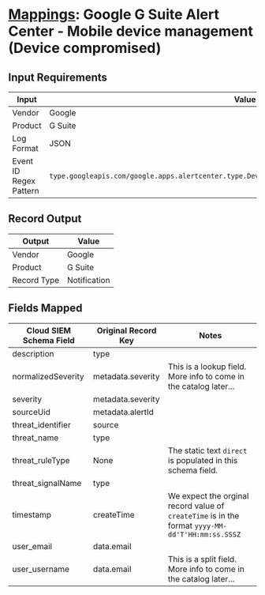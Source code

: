 # [Mappings](README.md): Google G Suite Alert Center - Mobile device management (Device compromised)

## Input Requirements

|Input|Value|
|-----|-----|
|Vendor|Google|
|Product|G Suite|
|Log Format|JSON|
|Event ID Regex Pattern|`type.googleapis.com/google.apps.alertcenter.type.DeviceCompromised\|alert_center.DeviceCompromised`|

## Record Output

|Output|Value|
|------|-----|
|Vendor|Google|
|Product|G Suite|
|Record Type|Notification|

## Fields Mapped

|Cloud SIEM Schema Field|Original Record Key|Notes|
|-----------------------|-------------------|-----|
|description|type||
|normalizedSeverity|metadata.severity|This is a lookup field. More info to come in the catalog later...|
|severity|metadata.severity||
|sourceUid|metadata.alertId||
|threat_identifier|source||
|threat_name|type||
|threat_ruleType|None|The static text `direct` is populated in this schema field.|
|threat_signalName|type||
|timestamp|createTime|We expect the orginal record value of `createTime` is in the format `yyyy-MM-dd'T'HH:mm:ss.SSSZ`|
|user_email|data.email||
|user_username|data.email|This is a split field. More info to come in the catalog later...|

